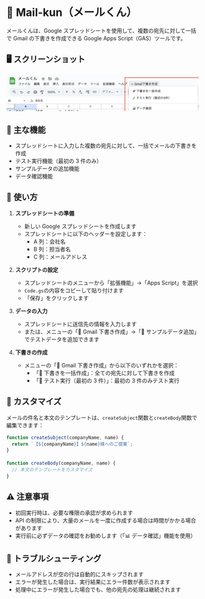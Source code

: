 # 📧 Mail-kun（メールくん）

メールくんは、Google スプレッドシートを使用して、複数の宛先に対して一括で Gmail の下書きを作成できる Google Apps Script（GAS）ツールです。

## 🖥️ スクリーンショット

![メールくんのメニュー](img.png)

## 🌟 主な機能

- スプレッドシートに入力した複数の宛先に対して、一括でメールの下書きを作成
- テスト実行機能（最初の 3 件のみ）
- サンプルデータの追加機能
- データ確認機能

## 📝 使い方

1. **スプレッドシートの準備**

   - 新しい Google スプレッドシートを作成します
   - スプレッドシートに以下のヘッダーを設定します：
     - A 列：会社名
     - B 列：担当者名
     - C 列：メールアドレス

2. **スクリプトの設定**

   - スプレッドシートのメニューから「拡張機能」→「Apps Script」を選択
   - `Code.gs`の内容をコピーして貼り付けます
   - 「保存」をクリックします

3. **データの入力**

   - スプレッドシートに送信先の情報を入力します
   - または、メニューの「📧 Gmail 下書き作成」→「📝 サンプルデータ追加」でテストデータを追加できます

4. **下書きの作成**
   - メニューの「📧 Gmail 下書き作成」から以下のいずれかを選択：
     - 「🚀 下書きを一括作成」：全ての宛先に対して下書きを作成
     - 「🧪 テスト実行（最初の 3 件）」：最初の 3 件のみテスト実行

## 🔧 カスタマイズ

メールの件名と本文のテンプレートは、`createSubject`関数と`createBody`関数で編集できます：

```javascript
function createSubject(companyName, name) {
  return `【${companyName}】${name}様へのご提案`;
}

function createBody(companyName, name) {
  // 本文のテンプレートをカスタマイズ
}
```

## ⚠️ 注意事項

- 初回実行時は、必要な権限の承認が求められます
- API の制限により、大量のメールを一度に作成する場合は時間がかかる場合があります
- 実行前に必ずデータの確認をお勧めします（「📊 データ確認」機能を使用）

## 🚫 トラブルシューティング

- メールアドレスが空の行は自動的にスキップされます
- エラーが発生した場合は、実行結果にエラー件数が表示されます
- 処理中にエラーが発生した場合でも、他の宛先の処理は継続されます
